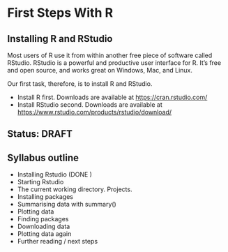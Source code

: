 # First Steps With R

## Installing R and RStudio

Most users of R use it from within another free piece of software called RStudio.
RStudio is a powerful and productive user interface for R. It’s free and open source, and works great on Windows, Mac, and Linux.

Our first task, therefore, is to install R and RStudio.

* Install R first. Downloads are available at https://cran.rstudio.com/
* Install RStudio second. Downloads are available at https://www.rstudio.com/products/rstudio/download/


## Status: DRAFT

## Syllabus outline

- Installing Rstudio (DONE )
- Starting Rstudio
- The current working directory. Projects.
- Installing packages
- Summarising data with summary()
- Plotting data
- Finding packages
- Downloading data
- Plotting data again
- Further reading / next steps
